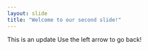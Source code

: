 ```yaml
---
layout: slide
title: "Welcome to our second slide!"
---
```

This is an update
Use the left arrow to go back!
